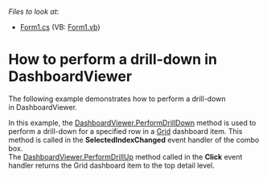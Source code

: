 <!-- default file list -->
*Files to look at*:

* [Form1.cs](./CS/Dashboard_PerformDrillDown/Form1.cs) (VB: [Form1.vb](./VB/Dashboard_PerformDrillDown/Form1.vb))
<!-- default file list end -->
# How to perform a drill-down in DashboardViewer


<p>The following example demonstrates how to perform a drill-down in DashboardViewer.</p>
<p>In this example, the <a href="http://documentation.devexpress.com/#Dashboard/DevExpressDashboardWinDashboardViewer_PerformDrillDowntopic">DashboardViewer.PerformDrillDown</a> method is used to perform a drill-down for a specified row in a <a href="http://documentation.devexpress.com/#Dashboard/CustomDocument15150">Grid</a> dashboard item. This method is called in the <strong>SelectedIndexChanged</strong> event handler of the combo box.<br />The <a href="http://documentation.devexpress.com/#Dashboard/DevExpressDashboardWinDashboardViewer_PerformDrillUptopic">DashboardViewer.PerformDrillUp</a> method called in the <strong>Click</strong> event handler returns the Grid dashboard item to the top detail level.</p>
<br /><br /><br />

<br/>


